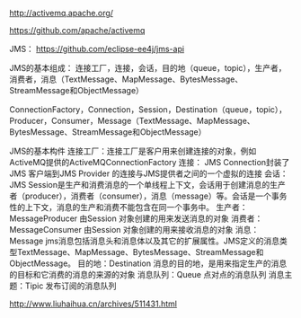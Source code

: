 http://activemq.apache.org/


https://github.com/apache/activemq

JMS：
https://github.com/eclipse-ee4j/jms-api


JMS的基本组成：
连接工厂，连接，会话，目的地（queue，topic），生产者，消费者，消息（TextMessage、MapMessage、BytesMessage、StreamMessage和ObjectMessage）

ConnectionFactory，Connection，Session，Destination（queue，topic），Producer，Consumer，Message（TextMessage、MapMessage、BytesMessage、StreamMessage和ObjectMessage）



JMS的基本构件
连接工厂：连接工厂是客户用来创建连接的对象，例如ActiveMQ提供的ActiveMQConnectionFactory
连接： JMS Connection封装了JMS 客户端到JMS Provider 的连接与JMS提供者之间的一个虚拟的连接
会话： JMS Session是生产和消费消息的一个单线程上下文，会话用于创建消息的生产者（producer），消费者（consumer），消息（message）等。会话是一个事务性的上下文，消息的生产和消费不能包含在同一个事务中。
生产者：MessageProducer 由Session 对象创建的用来发送消息的对象
消费者：MessageConsumer 由Session 对象创建的用来接收消息的对象
消息：Message jms消息包括消息头和消息体以及其它的扩展属性。JMS定义的消息类型TextMessage、MapMessage、BytesMessage、StreamMessage和ObjectMessage。
目的地：Destination 消息的目的地，是用来指定生产的消息的目标和它消费的消息的来源的对象
消息队列：Queue 点对点的消息队列
消息主题：Tipic 发布订阅的消息队列



http://www.liuhaihua.cn/archives/511431.html



